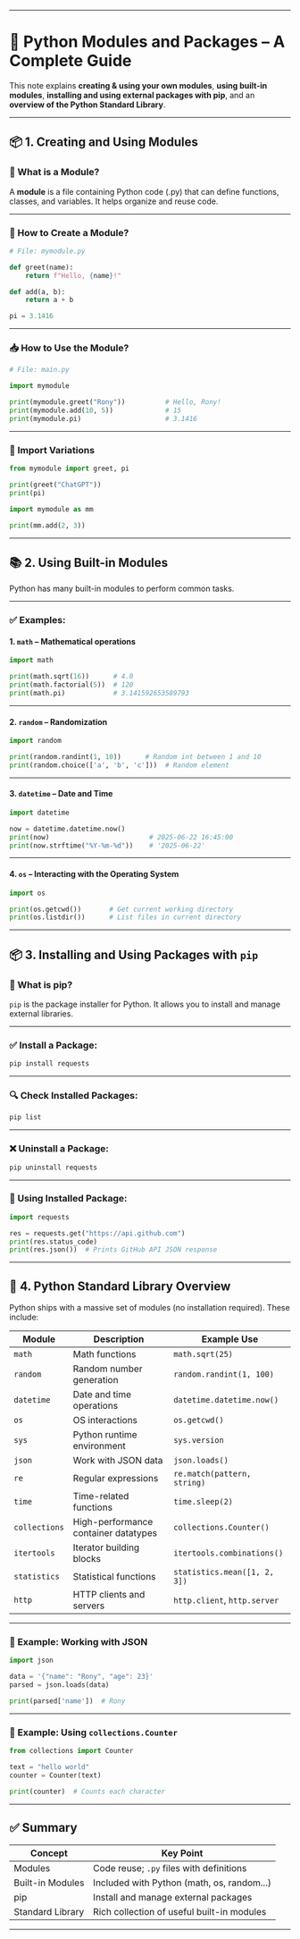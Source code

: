 
---

# 🧱 Python Modules and Packages – A Complete Guide

This note explains **creating & using your own modules**, **using built-in modules**, **installing and using external packages with pip**, and an **overview of the Python Standard Library**.

---

## 📦 1. Creating and Using Modules

### 🔹 What is a Module?

A **module** is a file containing Python code (.py) that can define functions, classes, and variables. It helps organize and reuse code.

---

### 🔧 How to Create a Module?

```python
# File: mymodule.py

def greet(name):
    return f"Hello, {name}!"

def add(a, b):
    return a + b

pi = 3.1416
```

---

### 📥 How to Use the Module?

```python
# File: main.py

import mymodule

print(mymodule.greet("Rony"))          # Hello, Rony!
print(mymodule.add(10, 5))             # 15
print(mymodule.pi)                     # 3.1416
```

---

### 🎯 Import Variations

```python
from mymodule import greet, pi

print(greet("ChatGPT"))
print(pi)

import mymodule as mm

print(mm.add(2, 3))
```

---

## 📚 2. Using Built-in Modules

Python has many built-in modules to perform common tasks.

---

### ✅ Examples:

#### 1. `math` – Mathematical operations

```python
import math

print(math.sqrt(16))      # 4.0
print(math.factorial(5))  # 120
print(math.pi)            # 3.141592653589793
```

---

#### 2. `random` – Randomization

```python
import random

print(random.randint(1, 10))      # Random int between 1 and 10
print(random.choice(['a', 'b', 'c']))  # Random element
```

---

#### 3. `datetime` – Date and Time

```python
import datetime

now = datetime.datetime.now()
print(now)                         # 2025-06-22 16:45:00
print(now.strftime("%Y-%m-%d"))    # '2025-06-22'
```

---

#### 4. `os` – Interacting with the Operating System

```python
import os

print(os.getcwd())       # Get current working directory
print(os.listdir())      # List files in current directory
```

---

## 📦 3. Installing and Using Packages with `pip`

### 🔹 What is pip?

`pip` is the package installer for Python. It allows you to install and manage external libraries.

---

### ✅ Install a Package:

```bash
pip install requests
```

---

### 🔍 Check Installed Packages:

```bash
pip list
```

---

### ❌ Uninstall a Package:

```bash
pip uninstall requests
```

---

### 🧪 Using Installed Package:

```python
import requests

res = requests.get("https://api.github.com")
print(res.status_code)
print(res.json())  # Prints GitHub API JSON response
```

---

## 📘 4. Python Standard Library Overview

Python ships with a massive set of modules (no installation required). These include:

| Module        | Description                          | Example Use                  |
| ------------- | ------------------------------------ | ---------------------------- |
| `math`        | Math functions                       | `math.sqrt(25)`              |
| `random`      | Random number generation             | `random.randint(1, 100)`     |
| `datetime`    | Date and time operations             | `datetime.datetime.now()`    |
| `os`          | OS interactions                      | `os.getcwd()`                |
| `sys`         | Python runtime environment           | `sys.version`                |
| `json`        | Work with JSON data                  | `json.loads()`               |
| `re`          | Regular expressions                  | `re.match(pattern, string)`  |
| `time`        | Time-related functions               | `time.sleep(2)`              |
| `collections` | High-performance container datatypes | `collections.Counter()`      |
| `itertools`   | Iterator building blocks             | `itertools.combinations()`   |
| `statistics`  | Statistical functions                | `statistics.mean([1, 2, 3])` |
| `http`        | HTTP clients and servers             | `http.client`, `http.server` |

---

### 📌 Example: Working with JSON

```python
import json

data = '{"name": "Rony", "age": 23}'
parsed = json.loads(data)

print(parsed['name'])  # Rony
```

---

### 🧪 Example: Using `collections.Counter`

```python
from collections import Counter

text = "hello world"
counter = Counter(text)

print(counter)  # Counts each character
```

---

## ✅ Summary

| Concept          | Key Point                                  |
| ---------------- | ------------------------------------------ |
| Modules          | Code reuse; `.py` files with definitions   |
| Built-in Modules | Included with Python (math, os, random...) |
| pip              | Install and manage external packages       |
| Standard Library | Rich collection of useful built-in modules |

---
